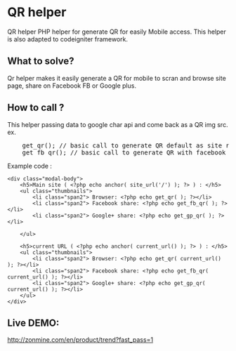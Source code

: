 QR helper 
=========

QR helper
PHP helper for generate QR for easily Mobile access. This helper is also adapted to codeigniter framework.

What to solve?      
--------------
Qr helper makes it easily generate a QR for mobile to scran and browse site page, share on Facebook FB or Google plus.

How to call ?
-------------      
This helper passing data to google char api and come back as a QR img src.
ex. 
<pre>
	get_qr(); // basic call to generate QR default as site root
	get_fb_qr(); // basic call to generate QR with facebook share 
</pre>
Example code :
    
	<div class="modal-body">
		<h5>Main site ( <?php echo anchor( site_url('/') ); ?> ) : </h5>
		<ul class="thumbnails">
			<li class="span2"> Browser: <?php echo get_qr( ); ?></li>
			<li class="span2"> Facebook share: <?php echo get_fb_qr( ); ?></li>
			<li class="span2"> Google+ share: <?php echo get_gp_qr( ); ?></li>

		</ul>

		<h5>current URL ( <?php echo anchor( current_url() ); ?> ) : </h5>
		<ul class="thumbnails">
			<li class="span2"> Browser: <?php echo get_qr( current_url() ); ?></li>
			<li class="span2"> Facebook share: <?php echo get_fb_qr( current_url() ); ?></li>
			<li class="span2"> Google+ share: <?php echo get_gp_qr( current_url() ); ?></li>
		</ul>
	</div>
	
Live DEMO:
----------------
http://zonmine.com/en/product/trend?fast_pass=1